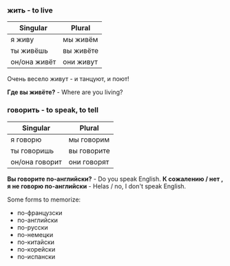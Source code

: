 ### **жить** - to live

| Singular | Plural |
| ------------- | ------------- |
| я живу | мы живём |
| ты живёшь | вы живёте |
| он/она живёт | они живут |

Очень весело живут - и танцуют, и поют!

**Где вы живёте?** -  Where are you living?

### **говорить** - to speak, to tell

| Singular | Plural |
| ------------- | ------------- |
| я говорю | мы говорим |
| ты говоришь | вы говорите |
| он/она говорит | они говорят |

**Вы говорите по-английски?** - Do you speak English.
**К сожалению / нет , я не говорю по-английски** - Helas / no, I don't speak English.

Some forms to memorize:

* по-французски
* по-английски
* по-русски
* по-немецки
* по-китайски
* по-корейски
* по-испански


